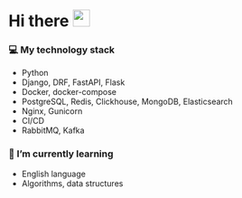 # Hi there <img src="https://raw.githubusercontent.com/MartinHeinz/MartinHeinz/master/wave.gif" width="30px">

### 💻 My technology stack
 - Python
 - Django, DRF, FastAPI, Flask
 - Docker, docker-compose
 - PostgreSQL, Redis, Clickhouse, MongoDB, Elasticsearch
 - Nginx, Gunicorn
 - CI/CD
 - RabbitMQ, Kafka

### 🌱 I’m currently learning
 - English language
 - Algorithms, data structures

